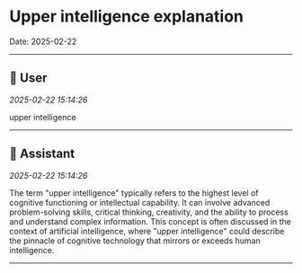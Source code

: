 # Upper intelligence explanation

Date: 2025-02-22

---

## 👤 User
*2025-02-22 15:14:26*

upper intelligence

---

## 🤖 Assistant
*2025-02-22 15:14:26*

The term "upper intelligence" typically refers to the highest level of cognitive functioning or intellectual capability. It can involve advanced problem-solving skills, critical thinking, creativity, and the ability to process and understand complex information. This concept is often discussed in the context of artificial intelligence, where "upper intelligence" could describe the pinnacle of cognitive technology that mirrors or exceeds human intelligence.

---

